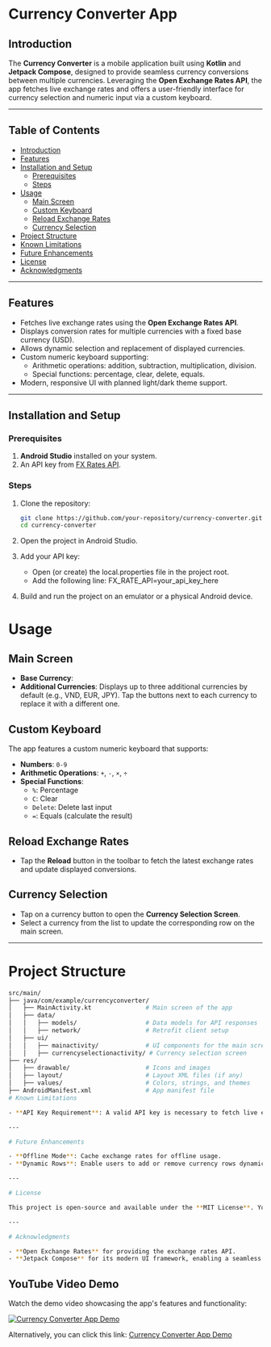 # Currency Converter App

## Introduction

The **Currency Converter** is a mobile application built using **Kotlin** and **Jetpack Compose**, designed to provide seamless currency conversions between multiple currencies. Leveraging the **Open Exchange Rates API**, the app fetches live exchange rates and offers a user-friendly interface for currency selection and numeric input via a custom keyboard.

---

## Table of Contents

- [Introduction](#introduction)
- [Features](#features)
- [Installation and Setup](#installation-and-setup)
  - [Prerequisites](#prerequisites)
  - [Steps](#steps)
- [Usage](#usage)
  - [Main Screen](#main-screen)
  - [Custom Keyboard](#custom-keyboard)
  - [Reload Exchange Rates](#reload-exchange-rates)
  - [Currency Selection](#currency-selection)
- [Project Structure](#project-structure)
- [Known Limitations](#known-limitations)
- [Future Enhancements](#future-enhancements)
- [License](#license)
- [Acknowledgments](#acknowledgments)

---

## Features

- Fetches live exchange rates using the **Open Exchange Rates API**.
- Displays conversion rates for multiple currencies with a fixed base currency (USD).
- Allows dynamic selection and replacement of displayed currencies.
- Custom numeric keyboard supporting:
  - Arithmetic operations: addition, subtraction, multiplication, division.
  - Special functions: percentage, clear, delete, equals.
- Modern, responsive UI with planned light/dark theme support.

---

## Installation and Setup

### Prerequisites

1. **Android Studio** installed on your system.
2. An API key from [FX Rates API](https://fxratesapi.com/).

### Steps

1. Clone the repository:
   ```bash
   git clone https://github.com/your-repository/currency-converter.git
   cd currency-converter
   ```
2. Open the project in Android Studio.

3. Add your API key:
   - Open (or create) the local.properties file in the project root.
   - Add the following line:
     FX_RATE_API=your_api_key_here
4. Build and run the project on an emulator or a physical Android device.

# Usage

## Main Screen

- **Base Currency**:
- **Additional Currencies**: Displays up to three additional currencies by default (e.g., VND, EUR, JPY). Tap the buttons next to each currency to replace it with a different one.

## Custom Keyboard

The app features a custom numeric keyboard that supports:

- **Numbers**: `0-9`
- **Arithmetic Operations**: `+`, `-`, `×`, `÷`
- **Special Functions**:
  - `%`: Percentage
  - `C`: Clear
  - `Delete`: Delete last input
  - `=`: Equals (calculate the result)

## Reload Exchange Rates

- Tap the **Reload** button in the toolbar to fetch the latest exchange rates and update displayed conversions.

## Currency Selection

- Tap on a currency button to open the **Currency Selection Screen**.
- Select a currency from the list to update the corresponding row on the main screen.

---

# Project Structure

```bash
src/main/
├── java/com/example/currencyconverter/
│   ├── MainActivity.kt               # Main screen of the app
│   ├── data/
│   │   ├── models/                   # Data models for API responses
│   │   ├── network/                  # Retrofit client setup
│   ├── ui/
│   │   ├── mainactivity/             # UI components for the main screen
│   │   ├── currencyselectionactivity/ # Currency selection screen
├── res/
│   ├── drawable/                     # Icons and images
│   ├── layout/                       # Layout XML files (if any)
│   ├── values/                       # Colors, strings, and themes
├── AndroidManifest.xml               # App manifest file
# Known Limitations

- **API Key Requirement**: A valid API key is necessary to fetch live exchange rates.

---

# Future Enhancements

- **Offline Mode**: Cache exchange rates for offline usage.
- **Dynamic Rows**: Enable users to add or remove currency rows dynamically.

---

# License

This project is open-source and available under the **MIT License**. You are free to use, modify, and distribute it under the terms of the license.

---

# Acknowledgments

- **Open Exchange Rates** for providing the exchange rates API.
- **Jetpack Compose** for its modern UI framework, enabling a seamless development experience.
```

## YouTube Video Demo

Watch the demo video showcasing the app's features and functionality:

[![Currency Converter App Demo](https://youtu.be/crZeOMlwSvE)](https://youtu.be/crZeOMlwSvE)

Alternatively, you can click this link: [Currency Converter App Demo](https://youtu.be/crZeOMlwSvE)
